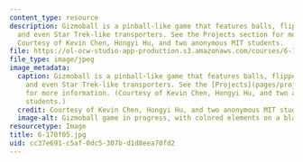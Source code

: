 ```yaml
---
content_type: resource
description: Gizmoball is a pinball-like game that features balls, flippers, bumpers
  and even Star Trek-like transporters. See the Projects section for more information.
  Courtesy of Kevin Chen, Hongyi Hu, and two anonymous MIT students.
file: https://ol-ocw-studio-app-production.s3.amazonaws.com/courses/6-170-laboratory-in-software-engineering-fall-2005/cc37e691c5af0dc5307bd1d8eea70fd2_6-170f05.jpg
file_type: image/jpeg
image_metadata:
  caption: Gizmoball is a pinball-like game that features balls, flippers, bumpers
    and even Star Trek-like transporters. See the [Projects](pages/projects) section
    for more information. (Courtesy of Kevin Chen, Hongyi Hu, and two anonymous MIT
    students.)
  credit: Courtesy of Kevin Chen, Hongyi Hu, and two anonymous MIT students.
  image-alt: Gizmoball game in progress, with colored elements on a black background.
resourcetype: Image
title: 6-170f05.jpg
uid: cc37e691-c5af-0dc5-307b-d1d8eea70fd2
---
```

